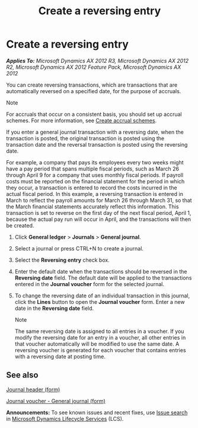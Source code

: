 ﻿---
title: Create a reversing entry
TOCTitle: Create a reversing entry
ms:assetid: 4f88d335-9d75-4e07-b6cb-f372ec45f3f5
ms:mtpsurl: https://technet.microsoft.com/en-us/library/Gg212760(v=AX.60)
ms:contentKeyID: 36057223
ms.date: 04/18/2014
mtps_version: v=AX.60
---

# Create a reversing entry 


_**Applies To:** Microsoft Dynamics AX 2012 R3, Microsoft Dynamics AX 2012 R2, Microsoft Dynamics AX 2012 Feature Pack, Microsoft Dynamics AX 2012_

You can create reversing transactions, which are transactions that are automatically reversed on a specified date, for the purpose of accruals.


> [!NOTE]
> <P>For accruals that occur on a consistent basis, you should set up accrual schemes. For more information, see <A href="create-accrual-schemes.md">Create accrual schemes</A>.</P>



If you enter a general journal transaction with a reversing date, when the transaction is posted, the original transaction is posted using the transaction date and the reversal transaction is posted using the reversing date.

For example, a company that pays its employees every two weeks might have a pay period that spans multiple fiscal periods, such as March 26 through April 9 for a company that uses monthly fiscal periods. If payroll costs must be reported on the financial statement for the period in which they occur, a transaction is entered to record the costs incurred in the actual fiscal period. In this example, a reversing transaction is entered in March to reflect the payroll amounts for March 26 through March 31, so that the March financial statements accurately reflect this information. This transaction is set to reverse on the first day of the next fiscal period, April 1, because the actual pay run will occur in April, and the transactions will then be created.

1.  Click **General ledger** \> **Journals** \> **General journal**.

2.  Select a journal or press CTRL+N to create a journal.

3.  Select the **Reversing entry** check box.

4.  Enter the default date when the transactions should be reversed in the **Reversing date** field. The default date will be applied to the transactions entered in the **Journal voucher** form for the selected journal.

5.  To change the reversing date of an individual transaction in this journal, click the **Lines** button to open the **Journal voucher** form. Enter a new date in the **Reversing date** field.
    

    > [!NOTE]
    > <P>The same reversing date is assigned to all entries in a voucher. If you modify the reversing date for an entry in a voucher, all other entries in that voucher automatically will be modified to use the same date. A reversing voucher is generated for each voucher that contains entries with a reversing date at posting time.</P>



## See also

[Journal header (form)](https://technet.microsoft.com/en-us/library/aa557917\(v=ax.60\))

[Journal voucher - General journal (form)](https://technet.microsoft.com/en-us/library/aa591466\(v=ax.60\))

  
**Announcements:** To see known issues and recent fixes, use [Issue search](http://go.microsoft.com/fwlink/?linkid=389258) in [Microsoft Dynamics Lifecycle Services](http://go.microsoft.com/fwlink/?linkid=306505) (LCS).

